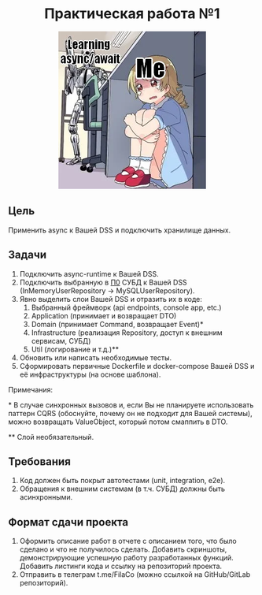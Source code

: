 <div align="center">

# Практическая работа №1

![Учим async](./media/async-meme.png "Учим async или шутка для разогрева")

</div>

## Цель

Применить async к Вашей DSS и подключить хранилище данных.

## Задачи

1. Подключить async-runtime к Вашей DSS.
2. Подключить выбранную в [П0](./practice0.md) СУБД к Вашей DSS (InMemoryUserRepository -> MySQLUserRepository).
3. Явно выделить слои Вашей DSS и отразить их в коде:
   1. Выбранный фреймворк (api endpoints, console app, etc.)
   2. Application (принимает и возвращает DTO)
   3. Domain (принимает Command, возвращает Event)*
   4. Infrastructure (реализация Repository, доступ к внешним сервисам, СУБД)
   5. Util (логирование и т.д.)**
4. Обновить или написать необходимые тесты.
5. Сформировать первичные Dockerfile и docker-compose Вашей DSS и её инфраструктуры (на основе шаблона).

Примечания:

\* В случае синхронных вызовов и, если Вы не планируете использовать паттерн CQRS (обоснуйте, почему он не подходит для Вашей системы), можно возвращать ValueObject, который потом смаппить в DTO.

\** Слой необязательный.

## Требования

1. Код должен быть покрыт автотестами (unit, integration, e2e).
2. Обращения к внешним системам (в т.ч. СУБД) должны быть асинхронными.

## Формат сдачи проекта

1. Оформить описание работ в отчете с описанием того, что было сделано и что не получилось сделать. Добавить скриншоты, демонстрирующие успешную работу разработанных функций. Добавить листинги кода и ссылку на репозиторий проекта.
2. Отправить в телеграм t.me/FilaCo (можно ссылкой на GitHub/GitLab репозиторий).
